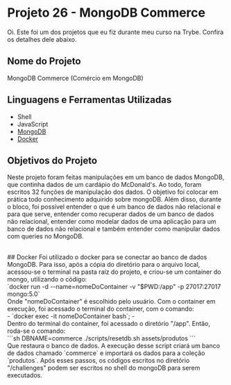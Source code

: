 # Projeto 26 - MongoDB Commerce

Oi. Este foi um dos projetos que eu fiz durante meu curso na Trybe. Confira os detalhes dele abaixo.




## Nome do Projeto
MongoDB Commerce (Comércio em MongoDB)

## Linguagens e Ferramentas Utilizadas

 - Shell
 - JavaScript
 - [MongoDB](https://www.mongodb.com/)
 - [Docker](https://www.docker.com/)

## Objetivos do Projeto
Neste projeto foram feitas manipulações em um banco de dados MongoDB, que continha dados de um cardápio do McDonald's. Ao todo, foram escritos 32 funções de manipulação dos dados. O objetivo foi colocar em prática todo conhecimento adquirido sobre mongoDB. Além disso, durante o bloco, foi possível entender o que é um banco de dados não relacional e para que serve, entender como recuperar dados de um banco de dados não relacional, entender como modelar dados de uma aplicação para um banco de dados não relacional e também entender como manipular dados com queries no MongoDB.

<br/>
## Docker
Foi utilizado o docker para se conectar ao banco de dados MongoDB. Para isso, após a cópia do diretório para o arquivo local, acessou-se o terminal na pasta raíz do projeto, e criou-se um container do mongo, utilizando o código:
<br/>
 `docker run -d --name=nomeDoContainer -v "$PWD:/app" -p 27017:27017 mongo:5.0` 
<br/>
Onde "nomeDoContainer" é escolhido pelo usuário. Com o container em execução, foi acessado o terminal do container, com o comando:
<br/>
- `docker exec -it nomeDoContainer bash`;
- <br/>
Dentro do terminal do container, foi acessado o diretório "/app". Então, roda-se o comando:
<br/>
```sh
  DBNAME=commerce ./scripts/resetdb.sh assets/produtos
```
<br/>
Que restaura o banco de dados. A execução desse script criará um banco de dados chamado `commerce` e importará os dados para a coleção `produtos`.
Após esses passos, os códigos escritos no diretório "/challenges" podem ser escritos no shell do mongoDB para serem executados.
 
